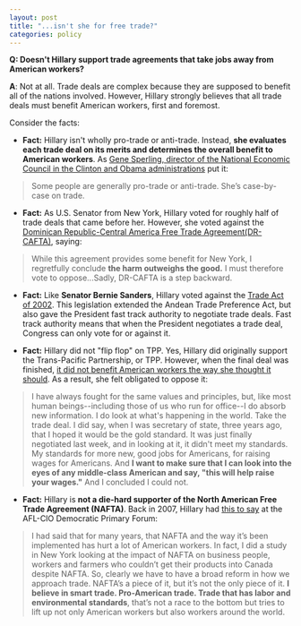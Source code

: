 ```yaml
---  
layout: post  
title: "...isn't she for free trade?"  
categories: policy
---  
```


**Q: Doesn't Hillary support trade agreements that take jobs away from American workers?**
  
**A**: Not at all. Trade deals are complex because they are supposed to benefit all of the nations involved. However, Hillary strongly believes that all trade deals must benefit American workers, first and foremost.   

Consider the facts:

* **Fact:** Hillary isn't wholly pro-trade or anti-trade. Instead, **she evaluates each trade deal on its merits and determines the overall benefit to American workers**. As [Gene Sperling, director of the National Economic Council in the Clinton and Obama administrations](http://www.politifact.com/truth-o-meter/statements/2016/apr/10/bernie-s/clinton-voted-virtually-every-trade-agreement-kill/) put it:

> Some people are generally pro-trade or anti-trade. She’s case-by-case on trade.

* **Fact:** As U.S. Senator from New York, Hillary voted for roughly half of trade deals that came before her. However, she voted against the [Dominican Republic-Central America Free Trade Agreement(DR-CAFTA)](https://scout.sunlightfoundation.com/item/speech/CREC-2005-06-30-pt2-PgS7697.chunk96/sen-hillary-clinton-senate), saying:

> While this agreement provides some benefit for New York, I regretfully conclude **the harm outweighs the good.** I must therefore vote to oppose...Sadly, DR-CAFTA is a step backward.

* **Fact:** Like **Senator Bernie Sanders**, Hillary voted against the [Trade Act of 2002](http://www.politifact.com/truth-o-meter/statements/2016/apr/10/bernie-s/clinton-voted-virtually-every-trade-agreement-kill/). This legislation extended the Andean Trade Preference Act, but also gave the President fast track authority to negotiate trade deals. Fast track authority means that when the President negotiates a trade deal, Congress can only vote for or against it.

* **Fact:** Hillary did not "flip flop" on TPP. Yes, Hillary did originally support the Trans-Pacific Partnership, or TPP. However, when the final deal was finished, [it did not benefit American workers the way she thought it should](http://www.ontheissues.org/2016/Hillary_Clinton_Free_Trade.htm). As a result, she felt obligated to oppose it:

> I have always fought for the same values and principles, but, like most human beings--including those of us who run for office--I do absorb new information. I do look at what's happening in the world. Take the trade deal. I did say, when I was secretary of state, three years ago, that I hoped it would be the gold standard. It was just finally negotiated last week, and in looking at it, it didn't meet my standards. My standards for more new, good jobs for Americans, for raising wages for Americans. And **I want to make sure that I can look into the eyes of any middle-class American and say, "this will help raise your wages."** And I concluded I could not.

* **Fact:** Hillary is **not a die-hard supporter of the North American Free Trade Agreement (NAFTA)**. Back in 2007, Hillary had [this to say](http://www.ontheissues.org/Archive/2007_AFL-CIO_Dems_Free_Trade.htm) at the AFL-CIO Democratic Primary Forum:

> I had said that for many years, that NAFTA and the way it’s been implemented has hurt a lot of American workers. In fact, I did a study in New York looking at the impact of NAFTA on business people, workers and farmers who couldn’t get their products into Canada despite NAFTA. So, clearly we have to have a broad reform in how we approach trade. NAFTA’s a piece of it, but it’s not the only piece of it. **I believe in smart trade. Pro-American trade. Trade that has labor and environmental standards**, that’s not a race to the bottom but tries to lift up not only American workers but also workers around the world.
